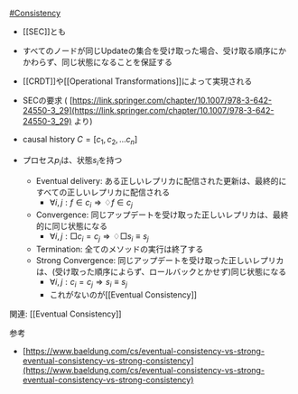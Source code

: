 [#Consistency](Consistency)

- [[SEC]]とも
- すべてのノードが同じUpdateの集合を受け取った場合、受け取る順序にかかわらず、同じ状態になることを保証する
- [[CRDT]]や[[Operational Transformations]]によって実現される

- SECの要求 ( [https://link.springer.com/chapter/10.1007/978-3-642-24550-3_29](https://link.springer.com/chapter/10.1007/978-3-642-24550-3_29) より)
- causal history $C = [c_1, c_2, ... c_n$]
- プロセス$p_i$は、状態$s_i$を持つ
	- Eventual delivery: ある正しいレプリカに配信された更新は、最終的にすべての正しいレプリカに配信される
		- $\forall{i, j} : f \in c_i \Rightarrow ♢f \in c_j$
	- Convergence: 同じアップデートを受け取った正しいレプリカは、最終的に同じ状態になる
		- $\forall{i, j} : □c_i = c_j \Rightarrow ♢□s_i \equiv s_j$
	- Termination: 全てのメソッドの実行は終了する
	- Strong Convergence: 同じアップデートを受け取った正しいレプリカは、(受け取った順序によらず、ロールバックとかせず)同じ状態になる
		- $\forall{i,j} : c_i = c_j \Rightarrow s_i \equiv s_j$
		- これがないのが[[Eventual Consistency]]


関連: [[Eventual Consistency]]

参考
- [https://www.baeldung.com/cs/eventual-consistency-vs-strong-eventual-consistency-vs-strong-consistency](https://www.baeldung.com/cs/eventual-consistency-vs-strong-eventual-consistency-vs-strong-consistency)

